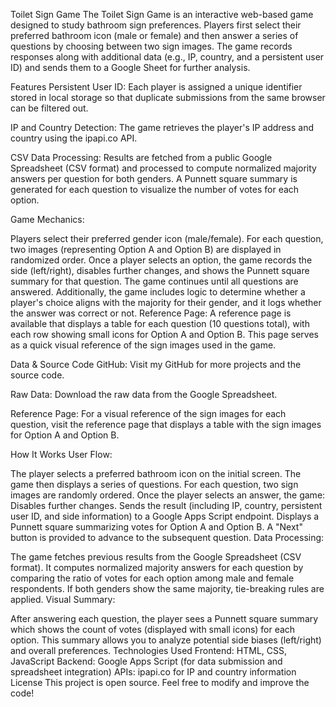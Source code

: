 Toilet Sign Game
The Toilet Sign Game is an interactive web-based game designed to study bathroom sign preferences. Players first select their preferred bathroom icon (male or female) and then answer a series of questions by choosing between two sign images. The game records responses along with additional data (e.g., IP, country, and a persistent user ID) and sends them to a Google Sheet for further analysis.

Features
Persistent User ID:
Each player is assigned a unique identifier stored in local storage so that duplicate submissions from the same browser can be filtered out.

IP and Country Detection:
The game retrieves the player's IP address and country using the ipapi.co API.

CSV Data Processing:
Results are fetched from a public Google Spreadsheet (CSV format) and processed to compute normalized majority answers per question for both genders. A Punnett square summary is generated for each question to visualize the number of votes for each option.

Game Mechanics:

Players select their preferred gender icon (male/female).
For each question, two images (representing Option A and Option B) are displayed in randomized order.
Once a player selects an option, the game records the side (left/right), disables further changes, and shows the Punnett square summary for that question.
The game continues until all questions are answered.
Additionally, the game includes logic to determine whether a player's choice aligns with the majority for their gender, and it logs whether the answer was correct or not.
Reference Page:
A reference page is available that displays a table for each question (10 questions total), with each row showing small icons for Option A and Option B. This page serves as a quick visual reference of the sign images used in the game.

Data & Source Code
GitHub:
Visit my GitHub for more projects and the source code.

Raw Data:
Download the raw data from the Google Spreadsheet.

Reference Page:
For a visual reference of the sign images for each question, visit the reference page that displays a table with the sign images for Option A and Option B.

How It Works
User Flow:

The player selects a preferred bathroom icon on the initial screen.
The game then displays a series of questions. For each question, two sign images are randomly ordered.
Once the player selects an answer, the game:
Disables further changes.
Sends the result (including IP, country, persistent user ID, and side information) to a Google Apps Script endpoint.
Displays a Punnett square summarizing votes for Option A and Option B.
A "Next" button is provided to advance to the subsequent question.
Data Processing:

The game fetches previous results from the Google Spreadsheet (CSV format).
It computes normalized majority answers for each question by comparing the ratio of votes for each option among male and female respondents.
If both genders show the same majority, tie-breaking rules are applied.
Visual Summary:

After answering each question, the player sees a Punnett square summary which shows the count of votes (displayed with small icons) for each option.
This summary allows you to analyze potential side biases (left/right) and overall preferences.
Technologies Used
Frontend: HTML, CSS, JavaScript
Backend: Google Apps Script (for data submission and spreadsheet integration)
APIs: ipapi.co for IP and country information
License
This project is open source. Feel free to modify and improve the code!